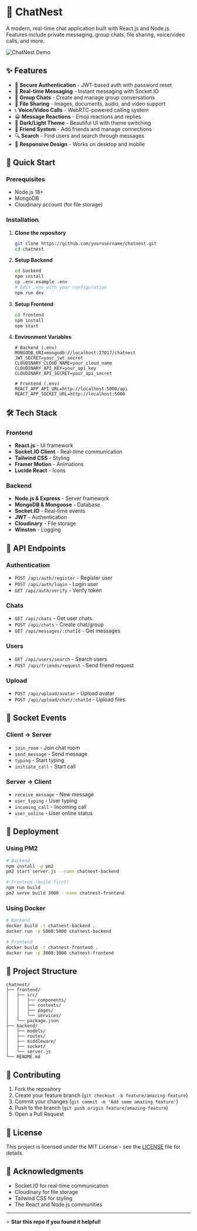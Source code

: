 # 💬 ChatNest

A modern, real-time chat application built with React.js and Node.js. Features include private messaging, group chats, file sharing, voice/video calls, and more.

![ChatNest Demo](https://via.placeholder.com/800x400/3B82F6/FFFFFF?text=ChatNest+Demo)

## ✨ Features

- 🔐 **Secure Authentication** - JWT-based auth with password reset
- 💬 **Real-time Messaging** - Instant messaging with Socket.IO
- 👥 **Group Chats** - Create and manage group conversations
- 📁 **File Sharing** - Images, documents, audio, and video support
- 📞 **Voice/Video Calls** - WebRTC-powered calling system
- 😀 **Message Reactions** - Emoji reactions and replies
- 🌙 **Dark/Light Theme** - Beautiful UI with theme switching
- 👫 **Friend System** - Add friends and manage connections
- 🔍 **Search** - Find users and search through messages
- 📱 **Responsive Design** - Works on desktop and mobile

## 🚀 Quick Start

### Prerequisites
- Node.js 18+
- MongoDB
- Cloudinary account (for file storage)

### Installation

1. **Clone the repository**
   ```bash
   git clone https://github.com/yourusername/chatnest.git
   cd chatnest
   ```

2. **Setup Backend**
   ```bash
   cd backend
   npm install
   cp .env.example .env
   # Edit .env with your configuration
   npm run dev
   ```

3. **Setup Frontend**
   ```bash
   cd frontend
   npm install
   npm start
   ```

4. **Environment Variables**
   ```env
   # Backend (.env)
   MONGODB_URI=mongodb://localhost:27017/chatnest
   JWT_SECRET=your_jwt_secret
   CLOUDINARY_CLOUD_NAME=your_cloud_name
   CLOUDINARY_API_KEY=your_api_key
   CLOUDINARY_API_SECRET=your_api_secret
   
   # Frontend (.env)
   REACT_APP_API_URL=http://localhost:5000/api
   REACT_APP_SOCKET_URL=http://localhost:5000
   ```

## 🛠️ Tech Stack

### Frontend
- **React.js** - UI framework
- **Socket.IO Client** - Real-time communication
- **Tailwind CSS** - Styling
- **Framer Motion** - Animations
- **Lucide React** - Icons

### Backend
- **Node.js & Express** - Server framework
- **MongoDB & Mongoose** - Database
- **Socket.IO** - Real-time events
- **JWT** - Authentication
- **Cloudinary** - File storage
- **Winston** - Logging

## 📡 API Endpoints

### Authentication
- `POST /api/auth/register` - Register user
- `POST /api/auth/login` - Login user
- `GET /api/auth/verify` - Verify token

### Chats
- `GET /api/chats` - Get user chats
- `POST /api/chats` - Create chat/group
- `GET /api/messages/:chatId` - Get messages

### Users
- `GET /api/users/search` - Search users
- `POST /api/friends/request` - Send friend request

### Upload
- `POST /api/upload/avatar` - Upload avatar
- `POST /api/upload/chat/:chatId` - Upload files

## 🔌 Socket Events

### Client → Server
- `join_room` - Join chat room
- `send_message` - Send message
- `typing` - Start typing
- `initiate_call` - Start call

### Server → Client
- `receive_message` - New message
- `user_typing` - User typing
- `incoming_call` - Incoming call
- `user_online` - User online status

## 🚀 Deployment

### Using PM2
```bash
# Backend
npm install -g pm2
pm2 start server.js --name chatnest-backend

# Frontend (build first)
npm run build
pm2 serve build 3000 --name chatnest-frontend
```

### Using Docker
```bash
# Backend
docker build -t chatnest-backend .
docker run -p 5000:5000 chatnest-backend

# Frontend
docker build -t chatnest-frontend .
docker run -p 3000:3000 chatnest-frontend
```

## 📁 Project Structure

```
chatnest/
├── frontend/
│   ├── src/
│   │   ├── components/
│   │   ├── contexts/
│   │   ├── pages/
│   │   └── services/
│   └── package.json
├── backend/
│   ├── models/
│   ├── routes/
│   ├── middleware/
│   ├── socket/
│   └── server.js
└── README.md
```

## 🤝 Contributing

1. Fork the repository
2. Create your feature branch (`git checkout -b feature/amazing-feature`)
3. Commit your changes (`git commit -m 'Add some amazing feature'`)
4. Push to the branch (`git push origin feature/amazing-feature`)
5. Open a Pull Request

## 📝 License

This project is licensed under the MIT License - see the [LICENSE](LICENSE) file for details.

## 🙏 Acknowledgments

- Socket.IO for real-time communication
- Cloudinary for file storage
- Tailwind CSS for styling
- The React and Node.js communities

---

⭐ **Star this repo if you found it helpful!**
